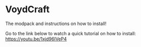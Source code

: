 # VoydCraft
The modpack and instructions on how to install!


Go to the link below to watch a quick tutorial on how to install:
https://youtu.be/1xjd96IVeP4
